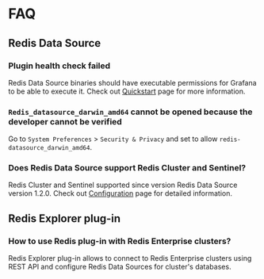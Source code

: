 # FAQ

## Redis Data Source

### Plugin health check failed

Redis Data Source binaries should have executable permissions for Grafana to be able to execute it. Check out [Quickstart](quickstart.md#install-without-internet-access) page for more information.

### `Redis_datasource_darwin_amd64` cannot be opened because the developer cannot be verified

Go to `System Preferences` > `Security & Privacy` and set to allow `redis-datasource_darwin_amd64`.

### Does Redis Data Source support Redis Cluster and Sentinel?

Redis Cluster and Sentinel supported since version Redis Data Source version 1.2.0. Check out [Configuration](redis-datasource/configuration.md) page for detailed information.

## Redis Explorer plug-in

### How to use Redis plug-in with Redis Enterprise clusters?

Redis Explorer plug-in allows to connect to Redis Enterprise clusters using REST API and configure Redis Data Sources for cluster's databases.
